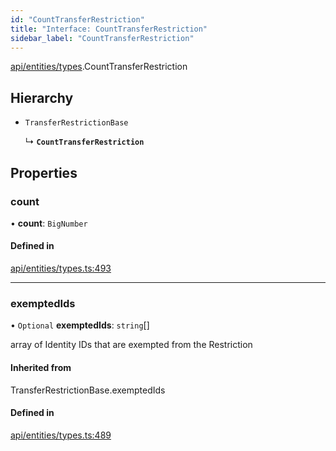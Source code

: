 ```yaml
---
id: "CountTransferRestriction"
title: "Interface: CountTransferRestriction"
sidebar_label: "CountTransferRestriction"
---
```


[api/entities/types](../../../../../modules/API/Entities/Types/Types.md).CountTransferRestriction

## Hierarchy

- `TransferRestrictionBase`

  ↳ **`CountTransferRestriction`**

## Properties

### count

• **count**: `BigNumber`

#### Defined in

[api/entities/types.ts:493](https://github.com/PolymeshAssociation/polymesh-sdk/blob/978e4ded6/src/api/entities/types.ts#L493)

___

### exemptedIds

• `Optional` **exemptedIds**: `string`[]

array of Identity IDs that are exempted from the Restriction

#### Inherited from

TransferRestrictionBase.exemptedIds

#### Defined in

[api/entities/types.ts:489](https://github.com/PolymeshAssociation/polymesh-sdk/blob/978e4ded6/src/api/entities/types.ts#L489)
